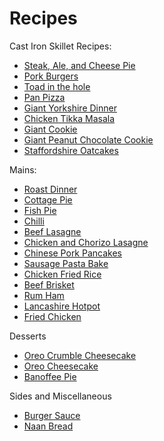 # Recipes

Cast Iron Skillet Recipes:

- [Steak, Ale, and Cheese Pie](recipes/steak_ale_cheese_pie.md)
- [Pork Burgers](recipes/pork_burgers.md)
- [Toad in the hole](recipes/toad_in_the_hole.md)
- [Pan Pizza](recipes/pan_pizza.md)
- [Giant Yorkshire Dinner](recipes/giant_yorkshire_dinner.md)
- [Chicken Tikka Masala](recipes/chicken_tikka_masala.md)
- [Giant Cookie](recipes/giant_cookie.md)
- [Giant Peanut Chocolate Cookie](recipes/giant_peanut_chocolate_cookie.md)
- [Staffordshire Oatcakes](recipes/staffordshire_oatcakes.md)

Mains:

- [Roast Dinner](recipes/roast_dinner.md)
- [Cottage Pie](recipes/cottage_pie.md)
- [Fish Pie](recipes/fish_pie.md)
- [Chilli](recipes/chilli.md)
- [Beef Lasagne](recipes/beef_lasagne.md)
- [Chicken and Chorizo Lasagne](recipes/chicken_chorizo_lasagne.md)
- [Chinese Pork Pancakes](recipes/chinese_pork_pancakes.md)
- [Sausage Pasta Bake](recipes/sausage_pasta_bake.md)
- [Chicken Fried Rice](recipes/chicken_fried_rice.md)
- [Beef Brisket](recipes/beef_brisket.md)
- [Rum Ham](recipes/rum_ham.md)
- [Lancashire Hotpot](recipes/lancashire_hotpot.md)
- [Fried Chicken](recipes/fried_chicken.md)

Desserts

- [Oreo Crumble Cheesecake](recipes/oreo_crumble_cheesecake.md)
- [Oreo Cheesecake](recipes/oreo_cheesecake.md)
- [Banoffee Pie](recipes/banoffee_pie.md)

Sides and Miscellaneous

- [Burger Sauce](recipes/burger_sauce.md)
- [Naan Bread](recipes/naan_bread.md)
